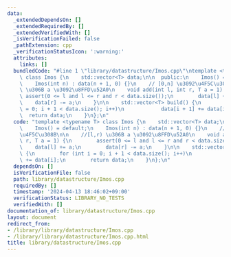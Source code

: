 ```yaml
---
data:
  _extendedDependsOn: []
  _extendedRequiredBy: []
  _extendedVerifiedWith: []
  _isVerificationFailed: false
  _pathExtension: cpp
  _verificationStatusIcon: ':warning:'
  attributes:
    links: []
  bundledCode: "#line 1 \"library/datastructure/Imos.cpp\"\ntemplate <typename T>\
    \ class Imos {\n    std::vector<T> data;\n\n  public:\n    Imos() = default;\n\
    \    Imos(int n) : data(n + 1, 0) {}\n    // [0,n] \u3092\u4F5C\u308B\n\n    //[l,r)\
    \ \u306B a \u3092\u8FFD\u52A0\n    void add(int l, int r, T a = 1) {\n       \
    \ assert(0 <= l and l <= r and r < data.size());\n        data[l] += a;\n    \
    \    data[r] -= a;\n    }\n\n    std::vector<T> build() {\n        for (int i\
    \ = 0; i + 1 < data.size(); i++)\n            data[i + 1] += data[i];\n      \
    \  return data;\n    }\n};\n"
  code: "template <typename T> class Imos {\n    std::vector<T> data;\n\n  public:\n\
    \    Imos() = default;\n    Imos(int n) : data(n + 1, 0) {}\n    // [0,n] \u3092\
    \u4F5C\u308B\n\n    //[l,r) \u306B a \u3092\u8FFD\u52A0\n    void add(int l, int\
    \ r, T a = 1) {\n        assert(0 <= l and l <= r and r < data.size());\n    \
    \    data[l] += a;\n        data[r] -= a;\n    }\n\n    std::vector<T> build()\
    \ {\n        for (int i = 0; i + 1 < data.size(); i++)\n            data[i + 1]\
    \ += data[i];\n        return data;\n    }\n};\n"
  dependsOn: []
  isVerificationFile: false
  path: library/datastructure/Imos.cpp
  requiredBy: []
  timestamp: '2024-04-13 18:46:02+09:00'
  verificationStatus: LIBRARY_NO_TESTS
  verifiedWith: []
documentation_of: library/datastructure/Imos.cpp
layout: document
redirect_from:
- /library/library/datastructure/Imos.cpp
- /library/library/datastructure/Imos.cpp.html
title: library/datastructure/Imos.cpp
---
```

